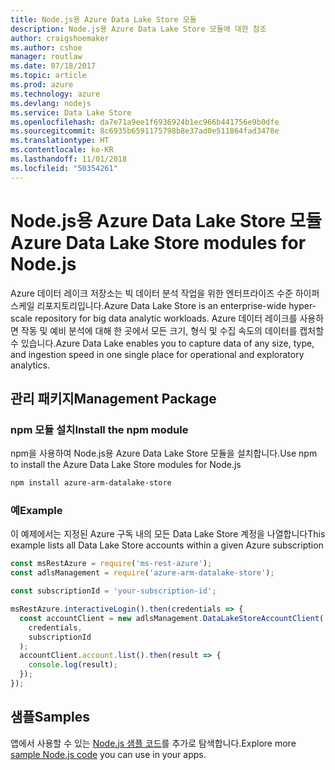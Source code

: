```yaml
---
title: Node.js용 Azure Data Lake Store 모듈
description: Node.js용 Azure Data Lake Store 모듈에 대한 참조
author: craigshoemaker
ms.author: cshoe
manager: routlaw
ms.date: 07/18/2017
ms.topic: article
ms.prod: azure
ms.technology: azure
ms.devlang: nodejs
ms.service: Data Lake Store
ms.openlocfilehash: da7e71a9ee1f6936924b1ec966b441756e9b0dfe
ms.sourcegitcommit: 8c6935b6591175798b8e37ad0e511864fad3478e
ms.translationtype: HT
ms.contentlocale: ko-KR
ms.lasthandoff: 11/01/2018
ms.locfileid: "50354261"
---
```

# <a name="azure-data-lake-store-modules-for-nodejs"></a><span data-ttu-id="32a0b-103">Node.js용 Azure Data Lake Store 모듈</span><span class="sxs-lookup"><span data-stu-id="32a0b-103">Azure Data Lake Store modules for Node.js</span></span>

<span data-ttu-id="32a0b-104">Azure 데이터 레이크 저장소는 빅 데이터 분석 작업을 위한 엔터프라이즈 수준 하이퍼 스케일 리포지토리입니다.</span><span class="sxs-lookup"><span data-stu-id="32a0b-104">Azure Data Lake Store is an enterprise-wide hyper-scale repository for big data analytic workloads.</span></span> <span data-ttu-id="32a0b-105">Azure 데이터 레이크를 사용하면 작동 및 예비 분석에 대해 한 곳에서 모든 크기, 형식 및 수집 속도의 데이터를 캡처할 수 있습니다.</span><span class="sxs-lookup"><span data-stu-id="32a0b-105">Azure Data Lake enables you to capture data of any size, type, and ingestion speed in one single place for operational and exploratory analytics.</span></span>

## <a name="management-package"></a><span data-ttu-id="32a0b-106">관리 패키지</span><span class="sxs-lookup"><span data-stu-id="32a0b-106">Management Package</span></span>

### <a name="install-the-npm-module"></a><span data-ttu-id="32a0b-107">npm 모듈 설치</span><span class="sxs-lookup"><span data-stu-id="32a0b-107">Install the npm module</span></span>

<span data-ttu-id="32a0b-108">npm을 사용하여 Node.js용 Azure Data Lake Store 모듈을 설치합니다.</span><span class="sxs-lookup"><span data-stu-id="32a0b-108">Use npm to install the Azure Data Lake Store modules for Node.js</span></span>

```bash
npm install azure-arm-datalake-store
```

### <a name="example"></a><span data-ttu-id="32a0b-109">예</span><span class="sxs-lookup"><span data-stu-id="32a0b-109">Example</span></span>

<span data-ttu-id="32a0b-110">이 예제에서는 지정된 Azure 구독 내의 모든 Data Lake Store 계정을 나열합니다</span><span class="sxs-lookup"><span data-stu-id="32a0b-110">This example lists all Data Lake Store accounts within a given Azure subscription</span></span>

```javascript
const msRestAzure = require('ms-rest-azure');
const adlsManagement = require('azure-arm-datalake-store');

const subscriptionId = 'your-subscription-id';

msRestAzure.interactiveLogin().then(credentials => {
  const accountClient = new adlsManagement.DataLakeStoreAccountClient(
    credentials,
    subscriptionId
  );
  accountClient.account.list().then(result => {
    console.log(result);
  });
});
```

## <a name="samples"></a><span data-ttu-id="32a0b-111">샘플</span><span class="sxs-lookup"><span data-stu-id="32a0b-111">Samples</span></span>

<span data-ttu-id="32a0b-112">앱에서 사용할 수 있는 [Node.js 샘플 코드](https://azure.microsoft.com/resources/samples/?platform=nodejs)를 추가로 탐색합니다.</span><span class="sxs-lookup"><span data-stu-id="32a0b-112">Explore more [sample Node.js code](https://azure.microsoft.com/resources/samples/?platform=nodejs) you can use in your apps.</span></span>
